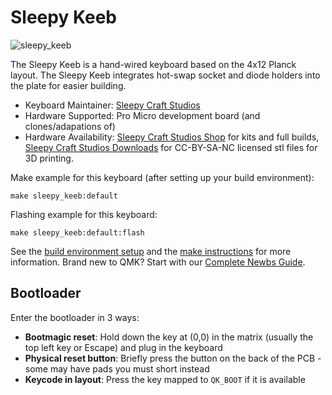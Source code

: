 # Sleepy Keeb

![sleepy_keeb](https://i.imgur.com/y3cessF.jpeg)

The Sleepy Keeb is a hand-wired keyboard based on the 4x12 Planck layout. The Sleepy Keeb integrates hot-swap socket and diode holders into the plate for easier building.

- Keyboard Maintainer: [Sleepy Craft Studios](https://github.com/sleepy-craft-studios)
- Hardware Supported: Pro Micro development board (and clones/adapations of)
- Hardware Availability: [Sleepy Craft Studios Shop](https://sleepycraftstudios.com/shop) for kits and full builds, [Sleepy Craft Studios Downloads](https://sleepycraftstudios.com/downloads) for CC-BY-SA-NC licensed stl files for 3D printing.

Make example for this keyboard (after setting up your build environment):

    make sleepy_keeb:default

Flashing example for this keyboard:

    make sleepy_keeb:default:flash

See the [build environment setup](https://docs.qmk.fm/#/getting_started_build_tools) and the [make instructions](https://docs.qmk.fm/#/getting_started_make_guide) for more information. Brand new to QMK? Start with our [Complete Newbs Guide](https://docs.qmk.fm/#/newbs).

## Bootloader

Enter the bootloader in 3 ways:

- **Bootmagic reset**: Hold down the key at (0,0) in the matrix (usually the top left key or Escape) and plug in the keyboard
- **Physical reset button**: Briefly press the button on the back of the PCB - some may have pads you must short instead
- **Keycode in layout**: Press the key mapped to `QK_BOOT` if it is available
